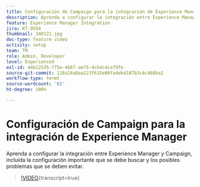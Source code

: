 ```yaml
---
title: Configuración de Campaign para la integración de Experience Manager
description: Aprenda a configurar la integración entre Experience Manager y Campaign, incluida la configuración importante que se debe buscar y los posibles problemas que se deben evitar.
feature: Experience Manager Integration
jira: KT-9594
thumbnail: 340121.jpg
doc-type: feature video
activity: setup
team: TM
role: Admin, Developer
level: Experienced
exl-id: 44b12535-775e-4b67-ae75-4cbdc4ce79fe
source-git-commit: 116a24a8aa123f615e08fa4ebd187b3c4c460ba2
workflow-type: tm+mt
source-wordcount: '62'
ht-degree: 100%

---
```


# Configuración de Campaign para la integración de Experience Manager

Aprenda a configurar la integración entre Experience Manager y Campaign, incluida la configuración importante que se debe buscar y los posibles problemas que se deben evitar.

>[!VIDEO](https://video.tv.adobe.com/v/340121?quality=12&learn=on){transcript=true}
